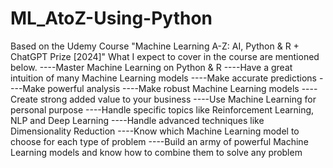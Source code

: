 # ML_AtoZ-Using-Python
Based on the Udemy Course "Machine Learning A-Z: AI, Python &amp; R + ChatGPT Prize [2024]"
What I expect to cover in the course are mentioned below.
----Master Machine Learning on Python & R
----Have a great intuition of many Machine Learning models
----Make accurate predictions
----Make powerful analysis
----Make robust Machine Learning models
----Create strong added value to your business
----Use Machine Learning for personal purpose
----Handle specific topics like Reinforcement Learning, NLP and Deep Learning
----Handle advanced techniques like Dimensionality Reduction
----Know which Machine Learning model to choose for each type of problem
----Build an army of powerful Machine Learning models and know how to combine them to solve any problem

